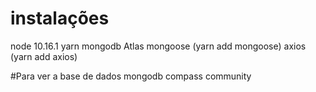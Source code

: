 # instalações
node 10.16.1
yarn
mongodb Atlas
mongoose (yarn add mongoose)
axios (yarn add axios)


#Para ver a base de dados 
mongodb compass community